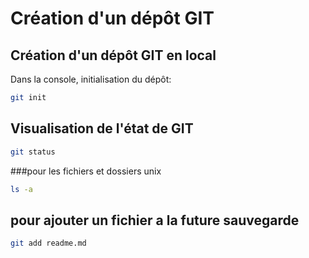 # Création d'un dépôt GIT

## Création d'un dépôt GIT en local

Dans la console, initialisation du dépôt:

```bash
git init
```
## Visualisation de l'état de GIT

```bash
git status
```
###pour les fichiers et dossiers unix 

```bash
ls -a
```

## pour ajouter un fichier a la future sauvegarde 
```bash
git add readme.md
````
